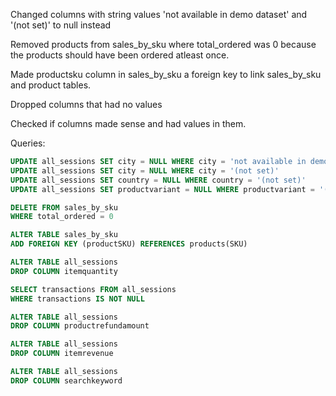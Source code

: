 Changed columns with string values 'not available in demo dataset' and '(not set)' to null instead

Removed products from sales_by_sku where total_ordered was 0 because the products should have been ordered atleast once.

Made productsku column in sales_by_sku a foreign key to link sales_by_sku and product tables. 

Dropped columns that had no values

Checked if columns made sense and had values in them.

Queries:


```sql
UPDATE all_sessions SET city = NULL WHERE city = 'not available in demo dataset'
UPDATE all_sessions SET city = NULL WHERE city = '(not set)'
UPDATE all_sessions SET country = NULL WHERE country = '(not set)'
UPDATE all_sessions SET productvariant = NULL WHERE productvariant = '(not set)'
```


```SQL
DELETE FROM sales_by_sku
WHERE total_ordered = 0
```


```SQL
ALTER TABLE sales_by_sku
ADD FOREIGN KEY (productSKU) REFERENCES products(SKU)
```


```sql
ALTER TABLE all_sessions
DROP COLUMN itemquantity
```


```sql
SELECT transactions FROM all_sessions
WHERE transactions IS NOT NULL
```


```sql
ALTER TABLE all_sessions
DROP COLUMN productrefundamount
```


```sql
ALTER TABLE all_sessions
DROP COLUMN itemrevenue
```


```sql
ALTER TABLE all_sessions
DROP COLUMN searchkeyword
```










